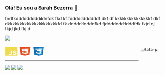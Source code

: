 ### Olá! Eu sou a Sarah Bezerra 👋

<div style="display: inline">
    <p>
      fndfkdddddddddddnfdk fkd kf fdddddddddddf dkf df kkkkkkkkkkkkkkkf dkf dkkkkkkkkkkkkkkkkkkkkkfd fk ddddddddddfkd fjdddddddddddfdk fkjd dj fkjd jkd fkj d  
    </p>
    <img height="180em" src="https://github-readme-stats.vercel.app/api/top-langs/?username=SarahBezerra&layout=compact&langs_count=7&theme=dracula"/>  
</div>

<div style="display: inline_block"><br>
  <img align="center" alt="Rafa-Js" height="30" width="40" src="https://raw.githubusercontent.com/devicons/devicon/master/icons/javascript/javascript-plain.svg">
  <img align="center" alt="Rafa-HTML" height="30" width="40" src="https://raw.githubusercontent.com/devicons/devicon/master/icons/html5/html5-original.svg">
  <img align="center" alt="Rafa-CSS" height="30" width="40" src="https://raw.githubusercontent.com/devicons/devicon/master/icons/css3/css3-original.svg">
  <img align="right" alt="Rafa-pic" height="100" style="border-radius:50px;" src="https://media.discordapp.net/attachments/639956127056134178/890373478988013628/Publicacoes_Instagram_1_1.png?width=676&height=676">
</div>

 <hr/> 

<div> 
  <a href="https://instagram.com/sarahbzrra" target="_blank"><img src="https://img.shields.io/badge/-Instagram-%23E4405F?style=for-the-badge&logo=instagram&logoColor=white" target="_blank"></a>
  <a href = "mailto:sarahbezerra@gmail.com"><img src="https://img.shields.io/badge/-Gmail-%23333?style=for-the-badge&logo=gmail&logoColor=white" target="_blank"></a>
  <a href="https://www.linkedin.com/in/sarah-bezerra-0a8124213/" target="_blank"><img src="https://img.shields.io/badge/-LinkedIn-%230077B5?style=for-the-badge&logo=linkedin&logoColor=white" target="_blank"></a>  
</div>
  
  
